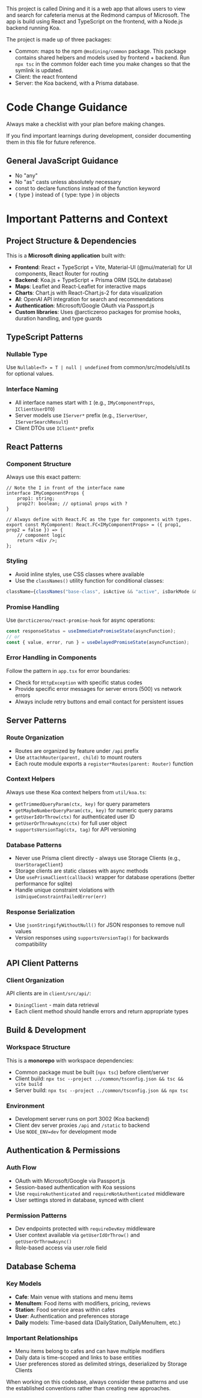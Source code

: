This project is called Dining and it is a web app that allows users to view
and search for cafeteria menus at the Redmond campus of Microsoft. The app is
build using React and TypeScript on the frontend, with a Node.js backend running Koa.

The project is made up of three packages:
- Common: maps to the npm `@msdining/common` package. This package contains shared helpers and models used by frontend + backend. Run `npx tsc` in the common folder each time you make changes so that the symlink is updated.
- Client: the react frontend
- Server: the Koa backend, with a Prisma database.

# Code Change Guidance

Always make a checklist with your plan before making changes.

If you find important learnings during development, consider documenting them in this file for future reference.

## General JavaScript Guidance

- No "any"
- No "as" casts unless absolutely necessary
- const to declare functions instead of the function keyword
- { type } instead of { type: type } in objects

# Important Patterns and Context

## Project Structure & Dependencies

This is a **Microsoft dining application** built with:
- **Frontend**: React + TypeScript + Vite, Material-UI (@mui/material) for UI components, React Router for routing
- **Backend**: Koa.js + TypeScript + Prisma ORM (SQLite database)
- **Maps**: Leaflet and React-Leaflet for interactive maps
- **Charts**: Chart.js with React-Chart.js-2 for data visualization
- **AI**: OpenAI API integration for search and recommendations
- **Authentication**: Microsoft/Google OAuth via Passport.js
- **Custom libraries**: Uses @arcticzeroo packages for promise hooks, duration handling, and type guards

## TypeScript Patterns

### Nullable Type
Use `Nullable<T> = T | null | undefined` from common/src/models/util.ts for optional values.

### Interface Naming
- All interface names start with `I` (e.g., `IMyComponentProps`, `IClientUserDTO`)
- Server models use `IServer*` prefix (e.g., `IServerUser`, `IServerSearchResult`)
- Client DTOs use `IClient*` prefix

## React Patterns

### Component Structure
Always use this exact pattern:
```tsx
// Note the I in front of the interface name
interface IMyComponentProps {
    prop1: string;
    prop2?: boolean; // optional props with ?
}

// Always define with React.FC as the type for components with types.
export const MyComponent: React.FC<IMyComponentProps> = ({ prop1, prop2 = false }) => {
    // component logic
    return <div />;
};
```

### Styling
- Avoid inline styles, use CSS classes where available
- Use the `classNames()` utility function for conditional classes:
```typescript
className={classNames("base-class", isActive && "active", isDarkMode && "dark")}
```

### Promise Handling
Use `@arcticzeroo/react-promise-hook` for async operations:
```typescript
const responseStatus = useImmediatePromiseState(asyncFunction);
// or
const { value, error, run } = useDelayedPromiseState(asyncFunction);
```

### Error Handling in Components
Follow the pattern in `app.tsx` for error boundaries:
- Check for `HttpException` with specific status codes
- Provide specific error messages for server errors (500) vs network errors
- Always include retry buttons and email contact for persistent issues

## Server Patterns

### Route Organization
- Routes are organized by feature under `/api` prefix
- Use `attachRouter(parent, child)` to mount routers
- Each route module exports a `register*Routes(parent: Router)` function

### Context Helpers
Always use these Koa context helpers from `util/koa.ts`:
- `getTrimmedQueryParam(ctx, key)` for query parameters
- `getMaybeNumberQueryParam(ctx, key)` for numeric query params
- `getUserIdOrThrow(ctx)` for authenticated user ID
- `getUserOrThrowAsync(ctx)` for full user object
- `supportsVersionTag(ctx, tag)` for API versioning

### Database Patterns
- Never use Prisma client directly - always use Storage Clients (e.g., `UserStorageClient`)
- Storage clients are static classes with async methods
- Use `usePrismaClient(callback)` wrapper for database operations (better performance for sqlite)
- Handle unique constraint violations with `isUniqueConstraintFailedError(err)`

### Response Serialization
- Use `jsonStringifyWithoutNull()` for JSON responses to remove null values
- Version responses using `supportsVersionTag()` for backwards compatibility

## API Client Patterns

### Client Organization
API clients are in `client/src/api/`:
- `DiningClient` - main data retrieval
- Each client method should handle errors and return appropriate types

## Build & Development

### Workspace Structure
This is a **monorepo** with workspace dependencies:
- Common package must be built (`npx tsc`) before client/server
- Client build: `npx tsc --project ../common/tsconfig.json && tsc && vite build`
- Server build: `npx tsc --project ../common/tsconfig.json && npx tsc`

### Environment
- Development server runs on port 3002 (Koa backend)
- Client dev server proxies `/api` and `/static` to backend
- Use `NODE_ENV=dev` for development mode

## Authentication & Permissions

### Auth Flow
- OAuth with Microsoft/Google via Passport.js
- Session-based authentication with Koa sessions
- Use `requireAuthenticated` and `requireNotAuthenticated` middleware
- User settings stored in database, synced with client

### Permission Patterns
- Dev endpoints protected with `requireDevKey` middleware
- User context available via `getUserIdOrThrow()` and `getUserOrThrowAsync()`
- Role-based access via user.role field

## Database Schema

### Key Models
- **Cafe**: Main venue with stations and menu items
- **MenuItem**: Food items with modifiers, pricing, reviews
- **Station**: Food service areas within cafes
- **User**: Authentication and preferences storage
- **Daily** models: Time-based data (DailyStation, DailyMenuItem, etc.)

### Important Relationships
- Menu items belong to cafes and can have multiple modifiers
- Daily data is time-scoped and links to base entities
- User preferences stored as delimited strings, deserialized by Storage Clients

When working on this codebase, always consider these patterns and use the established conventions rather than creating new approaches.